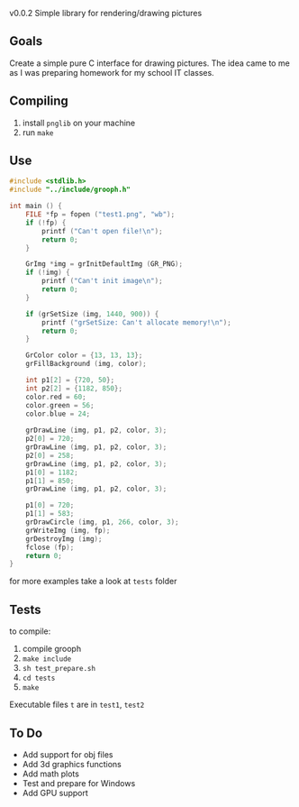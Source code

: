 v0.0.2
Simple library for rendering/drawing pictures
 
## Goals
Create a simple pure C interface for drawing pictures. The idea came to me as I was preparing homework for my school IT classes.
 
## Compiling
1) install ```pnglib``` on your machine
2) run ```make```

## Use
```c
#include <stdlib.h>
#include "../include/grooph.h"

int main () {
	FILE *fp = fopen ("test1.png", "wb");
	if (!fp) {
		printf ("Can't open file!\n");
		return 0;
	}

	GrImg *img = grInitDefaultImg (GR_PNG);
	if (!img) {
		printf ("Can't init image\n");
		return 0;
	}

	if (grSetSize (img, 1440, 900)) {
		printf ("grSetSize: Can't allocate memory!\n");
		return 0;
	}

	GrColor color = {13, 13, 13};
	grFillBackground (img, color);

	int p1[2] = {720, 50};
	int p2[2] = {1182, 850};
	color.red = 60;
	color.green = 56;
	color.blue = 24;
	
	grDrawLine (img, p1, p2, color, 3);
	p2[0] = 720;
	grDrawLine (img, p1, p2, color, 3);
	p2[0] = 258;
	grDrawLine (img, p1, p2, color, 3);
	p1[0] = 1182;
	p1[1] = 850;
	grDrawLine (img, p1, p2, color, 3);

	p1[0] = 720;
	p1[1] = 583;
	grDrawCircle (img, p1, 266, color, 3);
	grWriteImg (img, fp);
	grDestroyImg (img);
	fclose (fp);
	return 0;
}
```
for more examples take a look at ```tests``` folder

## Tests
to compile:
1) compile grooph
2) ```make include```
3) ```sh test_prepare.sh```
4) ```cd tests```
5) ```make```

Executable files ```t``` are in ```test1```, ```test2``` 

## To Do
* Add support for obj files
* Add 3d graphics functions
* Add math plots
* Test and prepare for Windows
* Add GPU support
